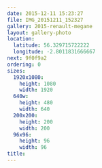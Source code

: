 ```yaml
---
date: 2015-12-11 15:23:27
file: IMG_20151211_152327
gallery: 2015-renault-megane
layout: gallery-photo
location:
  latitude: 56.329715722222
  longitude: -2.8011831666667
next: 9f0f9a2
ordering: 0
sizes:
  1920x1080:
    height: 1080
    width: 1920
  640w:
    height: 480
    width: 640
  200x200:
    height: 200
    width: 200
  96x96:
    height: 96
    width: 96
title: 
---
```

